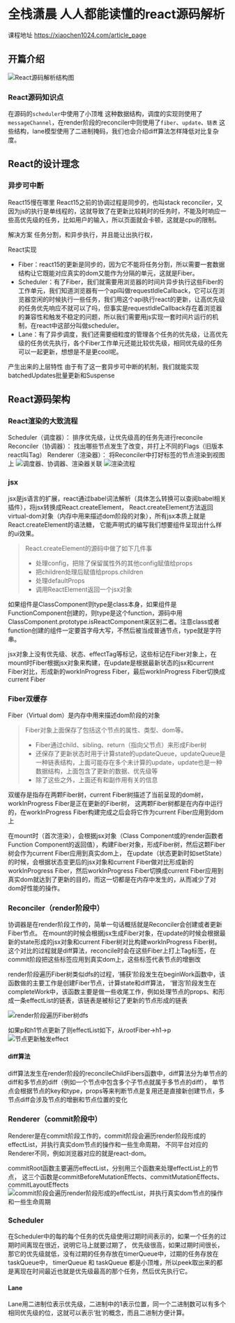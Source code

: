 # 全栈潇晨 人人都能读懂的react源码解析

课程地址
<https://xiaochen1024.com/article_page>

## 开篇介绍

![React源码解析结构图](https://gitee.com/xiaochen1024/assets/raw/master/assets/react%E6%BA%90%E7%A0%811.1.png)

### React源码知识点

在源码的`scheduler`中使用了小顶堆 这种数据结构，调度的实现则使用了`messageChannel`，在render阶段的reconciler中则使用了`fiber`、`update`、`链表` 这些结构，lane模型使用了二进制掩码，我们也会介绍diff算法怎样降低对比复杂度。

## React的设计理念

### 异步可中断

React15慢在哪里
React15之前的协调过程是同步的，也叫stack reconciler，又因为js的执行是单线程的，这就导致了在更新比较耗时的任务时，不能及时响应一些高优先级的任务，比如用户的输入，所以页面就会卡顿，这就是cpu的限制。

解决方案
任务分割，和异步执行，并且能让出执行权，

React实现

- Fiber：react15的更新是同步的，因为它不能将任务分割，所以需要一套数据结构让它既能对应真实的dom又能作为分隔的单元，这就是Fiber。
- Scheduler：有了Fiber，我们就需要用浏览器的时间片异步执行这些Fiber的工作单元，我们知道浏览器有一个api叫做requestIdleCallback，它可以在浏览器空闲的时候执行一些任务，我们用这个api执行react的更新，让高优先级的任务优先响应不就可以了吗，但事实是requestIdleCallback存在着浏览器的兼容性和触发不稳定的问题，所以我们需要用js实现一套时间片运行的机制，在react中这部分叫做scheduler。
- Lane：有了异步调度，我们还需要细粒度的管理各个任务的优先级，让高优先级的任务优先执行，各个Fiber工作单元还能比较优先级，相同优先级的任务可以一起更新，想想是不是更cool呢。

产生出来的上层特性
由于有了这一套异步可中断的机制，我们就能实现batchedUpdates批量更新和Suspense

## React源码架构

### React渲染的大致流程

Scheduler（调度器）： 排序优先级，让优先级高的任务先进行reconcile
Reconciler（协调器）： 找出哪些节点发生了改变，并打上不同的Flags（旧版本react叫Tag）
Renderer（渲染器）： 将Reconciler中打好标签的节点渲染到视图上
![调度器、协调器、渲染器关联](https://gitee.com/xiaochen1024/assets/raw/master/assets/react%E6%BA%90%E7%A0%813.1.png)
![渲染流程](https://gitee.com/xiaochen1024/assets/raw/master/assets/20210602082005.png)

### jsx

jsx是js语言的扩展，react通过babel词法解析（具体怎么转换可以查阅babel相关插件），将jsx转换成React.createElement，
React.createElement方法返回virtual-dom对象（内存中用来描述dom阶段的对象），所有jsx本质上就是React.createElement的语法糖，
它能声明式的编写我们想要组件呈现出什么样的ui效果。

> React.createElement的源码中做了如下几件事
>
> - 处理config，把除了保留属性外的其他config赋值给props
> - 把children处理后赋值给props.children
> - 处理defaultProps
> - 调用ReactElement返回一个jsx对象

 如果组件是ClassComponent则type是class本身，如果组件是FunctionComponent创建的，则type是这个function，源码中用ClassComponent.prototype.isReactComponent来区别二者。注意class或者function创建的组件一定要首字母大写，不然后被当成普通节点，type就是字符串。

​jsx对象上没有优先级、状态、effectTag等标记，这些标记在Fiber对象上，在mount时Fiber根据jsx对象来构建，在update是根据最新状态的jsx和current Fiber对比，形成新的workInProgress Fiber，最后workInProgress Fiber切换成current Fiber

### Fiber双缓存

Fiber（Virtual dom）是内存中用来描述dom阶段的对象

> Fiber对象上面保存了包括这个节点的属性、类型、dom等。
>
> - Fiber通过child、sibling、return（指向父节点）来形成Fiber树
> - 还保存了更新状态时用于计算state的updateQueue，updateQueue是一种链表结构，上面可能存在多个未计算的update，update也是一种数据结构，上面包含了更新的数据、优先级等
> - 除了这些之外，上面还有和副作用有关的信息

双缓存是指存在两颗Fiber树，current Fiber树描述了当前呈现的dom树，workInProgress Fiber是正在更新的Fiber树，
这两颗Fiber树都是在内存中运行的，在workInProgress Fiber构建完成之后会将它作为current Fiber应用到dom上

在mount时（首次渲染），会根据jsx对象（Class Component或的render函数者Function Component的返回值），构建Fiber对象，形成Fiber树，然后这颗Fiber树会作为current Fiber应用到真实dom上，
在update（状态更新时如setState）的时候，会根据状态变更后的jsx对象和current Fiber做对比形成新的workInProgress Fiber，然后workInProgress Fiber切换成current Fiber应用到真实dom就达到了更新的目的，而这一切都是在内存中发生的，从而减少了对dom好性能的操作。

### Reconciler（render阶段中）

​协调器是在render阶段工作的，简单一句话概括就是Reconciler会创建或者更新Fiber节点。
在mount的时候会根据jsx生成Fiber对象，在update的时候会根据最新的state形成的jsx对象和current Fiber树对比构建workInProgress Fiber树。
这个对比的过程就是diff算法，reconcile时会在这些Fiber上打上Tag标签，在commit阶段把这些标签应用到真实dom上，这些标签代表节点的增删改

​render阶段遍历Fiber树类似dfs的过程，‘捕获’阶段发生在beginWork函数中，该函数做的主要工作是创建Fiber节点，计算state和diff算法，
‘冒泡’阶段发生在completeWork中，该函数主要是做一些收尾工作，例如处理节点的props、和形成一条effectList的链表，该链表是被标记了更新的节点形成的链表

![render阶段遍历Fiber树dfs](https://gitee.com/xiaochen1024/assets/raw/master/assets/_5.png)

如果p和h1节点更新了则effectList如下，从rootFiber->h1->p
![节点更新触发effect](https://gitee.com/xiaochen1024/assets/raw/master/assets/_12.png)

#### diff算法

diff算法发生在render阶段的reconcileChildFibers函数中，diff算法分为单节点的diff和多节点的diff（例如一个节点中包含多个子节点就属于多节点的diff），
单节点会根据节点的key和type，props等来判断节点是复用还是直接新创建节点，多节点diff会涉及节点的增删和节点位置的变化

### Renderer（commit阶段中）

Renderer是在commit阶段工作的，commit阶段会遍历render阶段形成的effectList，并执行真实dom节点的操作和一些生命周期，
不同平台对应的Renderer不同，例如浏览器对应的就是react-dom。

commitRoot函数主要遍历effectList，分别用三个函数来处理effectList上的节点，
这三个函数是commitBeforeMutationEffects、commitMutationEffects、commitLayoutEffects
![commit阶段会遍历render阶段形成的effectList，并执行真实dom节点的操作和一些生命周期](https://gitee.com/xiaochen1024/assets/raw/master/assets/_13.png)

### Scheduler

​在Scheduler中的每的每个任务的优先级使用过期时间表示的，如果一个任务的过期时间离现在很近，说明它马上就要过期了，
优先级很高，如果过期时间很长，那它的优先级就低，没有过期的任务存放在timerQueue中，过期的任务存放在taskQueue中，
timerQueue 和 taskQueue 都是小顶堆，所以peek取出来的都是离现在时间最近也就是优先级最高的那个任务，然后优先执行它。

#### Lane

Lane用二进制位表示优先级，二进制中的1表示位置，同一个二进制数可以有多个相同优先级的位，这就可以表示‘批’的概念，而且二进制方便计算。

